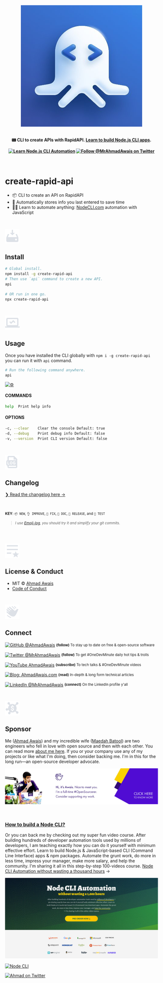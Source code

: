 <h4 align="center">
    <a href="https://rapidapi.com/learn?utm_source=FOSS&utm_medium=FOSS&utm_campaign=create-rapid-api">
        <img src="https://raw.githubusercontent.com/ahmadawais/create-rapid-api/master/.github/logo.jpg" alt="create-rapid-api" />
    </a>
    <br>
    <br>

📟 CLI to create APIs with RapidAPI. [Learn to build Node.js CLI apps][n].

<!-- [![DOWNLOADS](https://img.shields.io/npm/dt/create-rapid-api?label=DOWNLOADS%20%20%E2%9D%AF&colorA=538d4e&colorB=538d4e&style=flat)](https://www.npmjs.com/package/create-rapid-api)  -->
[![Learn Node.js CLI Automation](https://img.shields.io/badge/-NodeCLI.com%20%E2%86%92-gray.svg?colorB=538d4e&style=flat)](https://nodecli.com/?utm_source=GitHubFOSS) [![Follow @MrAhmadAwais on Twitter](https://img.shields.io/badge/FOLLOW%20@MRAHMADAWAIS%20%E2%86%92-gray.svg?colorA=538d4e&colorB=538d4e&style=flat)](https://twitter.com/mrahmadawais/)

</h4>

<br>

# create-rapid-api

- 📦 CLI to create an API on RapidAPI
- 🤯 Automatically stores info you last entered to save time
- 👨‍🏫 Learn to automate anything: [NodeCLI.com][n] automation with JavaScript

<br>

[![📟](https://raw.githubusercontent.com/ahmadawais/stuff/master/images/git/install.png)][repo]

## Install

```sh
# Global install.
npm install -g create-rapid-api
# Then use `api` command to create a new API.
api

# OR run in one go.
npx create-rapid-api
```

<br>

[![⚙️](https://raw.githubusercontent.com/ahmadawais/stuff/master/images/git/usage.png)][repo]

## Usage

Once you have installed the CLI globally with `npm i -g create-rapid-api` you can run it with `api` command.

```sh
# Run the following command anywhere.
api
```

[![⚙️](https://raw.githubusercontent.com/ahmadawais/create-rapid-api/main/.github/create-rapid-api.gif)][repo]

#### COMMANDS

```sh
help  Print help info
```

#### OPTIONS

```sh
-c, --clear    Clear the console Default: true
-d, --debug    Print debug info Default: false
-v, --version  Print CLI version Default: false
```

<br>

[![📝](https://raw.githubusercontent.com/ahmadawais/stuff/master/images/git/log.png)](changelog.md)

## Changelog

[❯ Read the changelog here →](changelog.md)

<br>

<small>**KEY**: `📦 NEW`, `👌 IMPROVE`, `🐛 FIX`, `📖 DOC`, `🚀 RELEASE`, and `🤖 TEST`

> _I use [Emoji-log](https://github.com/ahmadawais/Emoji-Log), you should try it and simplify your git commits._

</small>

<br>

<br>

[![📃](https://raw.githubusercontent.com/ahmadawais/stuff/master/images/git/license.png)][repo]

## License & Conduct

- MIT © [Ahmad Awais](https://twitter.com/MrAhmadAwais/)
- [Code of Conduct](code-of-conduct.md)

<br>

[![🙌](https://raw.githubusercontent.com/ahmadawais/stuff/master/images/git/connect.png)][repo]

## Connect

<div align="left">
    <p><a href="https://github.com/ahmadawais"><img alt="GitHub @AhmadAwais" align="center" src="https://img.shields.io/badge/GITHUB-gray.svg?colorB=6cc644&style=flat" /></a>&nbsp;<small><strong>(follow)</strong> To stay up to date on free & open-source software</small></p>
    <p><a href="https://twitter.com/MrAhmadAwais/"><img alt="Twitter @MrAhmadAwais" align="center" src="https://img.shields.io/badge/TWITTER-gray.svg?colorB=1da1f2&style=flat" /></a>&nbsp;<small><strong>(follow)</strong> To get #OneDevMinute daily hot tips & trolls</small></p>
    <p><a href="https://www.youtube.com/AhmadAwais"><img alt="YouTube AhmadAwais" align="center" src="https://img.shields.io/badge/YOUTUBE-gray.svg?colorB=ff0000&style=flat" /></a>&nbsp;<small><strong>(subscribe)</strong> To tech talks & #OneDevMinute videos</small></p>
    <p><a href="https://AhmadAwais.com/"><img alt="Blog: AhmadAwais.com" align="center" src="https://img.shields.io/badge/MY%20BLOG-gray.svg?colorB=4D2AFF&style=flat" /></a>&nbsp;<small><strong>(read)</strong> In-depth & long form technical articles</small></p>
    <p><a href="https://www.linkedin.com/in/MrAhmadAwais/"><img alt="LinkedIn @MrAhmadAwais" align="center" src="https://img.shields.io/badge/LINKEDIN-gray.svg?colorB=0077b5&style=flat" /></a>&nbsp;<small><strong>(connect)</strong> On the LinkedIn profile y'all</small></p>
</div>

<br>

[![👌](https://raw.githubusercontent.com/ahmadawais/stuff/master/images/git/sponsor.png)][repo]

## Sponsor

Me ([Ahmad Awais](https://twitter.com/mrahmadawais/)) and my incredible wife ([Maedah Batool](https://twitter.com/MaedahBatool/)) are two engineers who fell in love with open source and then with each other. You can read more [about me here](https://ahmadawais.com/about). If you or your company use any of my projects or like what I'm doing, then consider backing me. I'm in this for the long run—an open-source developer advocate.

[![Support Open-Source Work](https://raw.githubusercontent.com/ahmadawais/stuff/master/sponsor/sponsor.jpg)](https://github.com/AhmadAwais/sponsor)

<br>

### [How to build a Node CLI?][n]

Or you can back me by checking out my super fun video course. After building hundreds of developer automation tools used by millions of developers, I am teaching exactly how you can do it yourself with minimum effective effort. Learn to build Node.js & JavaScript-based CLI (Command Line Interface) apps & npm packages. Automate the grunt work, do more in less time, impress your manager, make more salary, and help the community. I'm sharing it all in this step-by-step 100-videos course. [Node CLI Automation without wasting a thousand hours][n] →

[![NodeCLI.com](https://raw.githubusercontent.com/ahmadawais/stuff/master/nodecli/featured.jpg)][n]

[![Node CLI](https://img.shields.io/badge/-NodeCLI.com%20%E2%86%92-gray.svg?colorB=488640&style=flat)](https://nodecli.com/?utm_source=FOSS&utm_medium=FOSS&utm_campaign=create-rapid-api)

[![Ahmad on Twitter](https://img.shields.io/twitter/follow/mrahmadawais.svg?style=social&label=Follow%20@MrAhmadAwais)](https://twitter.com/mrahmadawais/)

[c]: https://nodecli.com/?utm_source=FOSS&utm_medium=FOSS&utm_campaign=create-rapid-api
[n]: https://nodecli.com/?utm_source=FOSS&utm_medium=FOSS&utm_campaign=create-rapid-api
[repo]: https://github.com/AhmadAwais/create-rapid-api
[d]: https://raw.githubusercontent.com/ahmadawais/create-rapid-api/main/create-rapid-api-ahmadawais.zip
